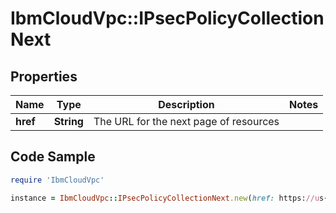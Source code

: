# IbmCloudVpc::IPsecPolicyCollectionNext

## Properties

Name | Type | Description | Notes
------------ | ------------- | ------------- | -------------
**href** | **String** | The URL for the next page of resources | 

## Code Sample

```ruby
require 'IbmCloudVpc'

instance = IbmCloudVpc::IPsecPolicyCollectionNext.new(href: https://us-south.iaas.cloud.ibm.com/v1/ipsec_policies?start&#x3D;9d5a91a3e2cbd233b5a5b33436855ed&amp;limit&#x3D;20)
```


